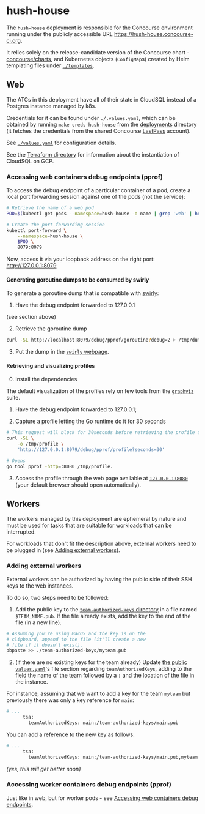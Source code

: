 # hush-house

The `hush-house` deployment is responsible for the Concourse environment running under the publicly accessible URL https://hush-house.concourse-ci.org.

It relies solely on the release-candidate version of the Concourse chart - [concourse/charts](https://github.com/concourse/charts/tree/gh-pages), and Kubernetes objects (`ConfigMap`s) created by Helm templating files under [`./templates`](./templates).

## Web

The ATCs in this deployment have all of their state in CloudSQL instead of a Postgres instance managed by k8s.

Credentials for it can be found under `./.values.yaml`, which can be obtained by running `make creds-hush-house` from the [deployments](../deployments) directory (it fetches the credentials from the shared Concourse [LastPass](https://www.lastpass.com/) account).

See [`./values.yaml`](./values.yaml) for configuration details.

See the [Terraform directory](/terraform) for information about the instantiation of CloudSQL on GCP.


### Accessing web containers debug endpoints (pprof)

To access the debug endpoint of a particular container of a pod, create a local port forwarding session against one of the pods (not the service):

```sh
# Retrieve the name of a web pod
POD=$(kubectl get pods --namespace=hush-house -o name | grep 'web' | head -n 1)

# Create the port-forwarding session
kubectl port-forward \
	--namespace=hush-house \
	$POD \
	8079:8079
```

Now, access it via your loopback address on the right port: http://127.0.0.1:8079


#### Generating goroutine dumps to be consumed by swirly

To generate a goroutine dump that is compatible with [swirly](https://github.com/vito/swirly):

1. Have the debug endpoint forwarded to 127.0.0.1

(see section above)

2. Retrieve the goroutine dump

```sh
curl -SL http://localhost:8079/debug/pprof/goroutine?debug=2 > /tmp/dump
```

3. Put the dump in the [`swirly` webpage](https://vito.github.io/swirly).


#### Retrieving and visualizing profiles

0. Install the dependencies

The default visualization of the profiles rely on few tools from the [`graphviz`](https://www.graphviz.org/) suite.

1. Have the debug endpoint forwarded to 127.0.0.1;

2. Capture a profile letting the Go runtime do it for 30 seconds

```sh
# This request will block for 30seconds before retrieving the profile data.
curl -SL \
	-o /tmp/profile \
	'http://127.0.0.1:8079/debug/pprof/profile?seconds=30'

# Opens
go tool pprof -http=:8080 /tmp/profile.
```

3. Access the profile through the web page available at [`127.0.0.1:8080`](http://127.0.0.1:8080) (your default browser should open automatically).


## Workers

The workers managed by this deployment are ephemeral by nature and must be used for tasks that are suitable for workloads that can be interrupted.

For workloads that don't fit the description above, external workers need to be plugged in (see [Adding external workers](#adding-external-workers)).


### Adding external workers

External workers can be authorized by having the public side of their SSH keys to the web instances.

To do so, two steps need to be followed:

1. Add the public key to the [`team-authorized-keys` directory](./team-authorized-keys) in a file named `$TEAM_NAME.pub`. If the file already exists, add the key to the end of the file (in a new line).

```sh
# Assuming you're using MacOS and the key is on the
# clipboard, append to the file (it'll create a new
# file if it doesn't exist).
pbpaste >> ./team-authorized-keys/myteam.pub
```

2. (if there are no existing keys for the team already) Update [the public `values.yaml`](./values.yaml)'s file section regarding `teamAuthorizedKeys`, adding to the field the name of the team followed by a `:` and the location of the file in the instance.

For instance, assuming that we want to add a key for the team `myteam` but previously there was only a key reference for `main`:

```sh
# ...
      tsa:
        teamAuthorizedKeys: main:/team-authorized-keys/main.pub
```

You can add a reference to the new key as follows:


```sh
# ...
      tsa:
        teamAuthorizedKeys: main:/team-authorized-keys/main.pub,myteam:/team-authorized-keys/myteam.pub
```

*(yes, this will get better soon)*


### Accessing worker containers debug endpoints (pprof)

Just like in web, but for worker pods - see [Accessing web containers debug endpoints](#accessing-web-containers-debug-endpoints).
